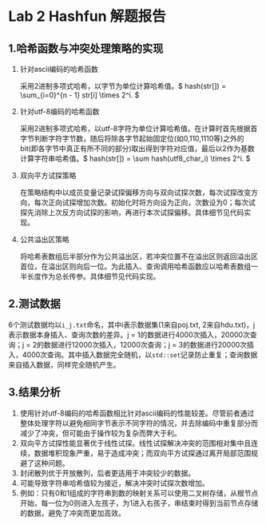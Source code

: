 # Lab 2 Hashfun 解题报告

## 1.哈希函数与冲突处理策略的实现 ##

1. 针对ascii编码的哈希函数

   采用2进制多项式哈希，以字节为单位计算哈希值。$ hash(str[]) = \sum_{i=0}^{n - 1} str[i] \times 2^i. $

2. 针对utf-8编码的哈希函数

   采用2进制多项式哈希，以utf-8字符为单位计算哈希值。在计算时首先根据首字节判断字符字节数，随后将除各字节起始固定位(如0,110,1110等)之外的bit(即各字节中真正有所不同的部分)取出得到字符对应值，最后以2作为基数计算字符串哈希值。$ hash(str[]) = \sum hash(utf8\_char_i) \times 2^i. $

3. 双向平方试探策略

   在策略结构中以成员变量记录试探偏移方向与双向试探次数，每次试探改变方向，每次正向试探增加次数。初始化时将方向设为正向，次数设为0；每次试探先消除上次反方向试探的影响，再进行本次试探偏移。具体细节见代码实现。

4. 公共溢出区策略

   将哈希表数组后半部分作为公共溢出区，若冲突位置不在溢出区则返回溢出区首位，在溢出区则向后一位。为此插入、查询调用哈希函数应以哈希表数组一半长度作为总长传参。具体细节见代码实现。

## 2.测试数据 ##

6个测试数据均以`i_j.txt`命名，其中i表示数据集(1来自poj.txt, 2来自hdu.txt)，j表示数据本身插入、查询次数的差异。j = 1的数据进行4000次插入，20000次查询；j = 2的数据进行12000次插入，12000次查询；j = 3的数据进行20000次插入，4000次查询。其中插入数据完全随机，以`std::set`记录防止重复；查询数据来自插入数据，同样完全随机产生。

## 3.结果分析 ##

1. 使用针对utf-8编码的哈希函数相比针对ascii编码的性能较差。尽管前者通过整体处理字符以避免相同字节表示不同字符的情况，并去除编码中重复部分而减少了冲突，但可能由于操作较为复杂而弊大于利。
2. 双向平方试探性能显著优于线性试探。线性试探解决冲突的范围相对集中且连续，数据堆积现象严重，易于造成冲突；而双向平方试探通过离开局部范围规避了这种问题。
3. 封闭散列优于开放散列，后者更适用于冲突较少的数据。
4. 可能导致字符串哈希值较为接近，解决冲突时试探次数增加。
5. 例如：只有0和1组成的字符串到数的映射关系可以使用二叉树存储，从根节点开始，每一位为0则进入左孩子，为1进入右孩子，串结束时得到当前节点存储的数据，避免了冲突而更加高效。



